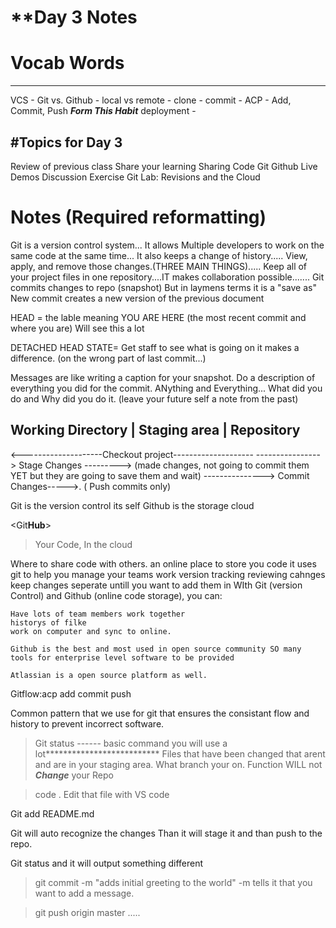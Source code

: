 # **Day 3 Notes

# **Vocab Words**
---------------
VCS - 
Git vs. Github - 
local vs remote - 
clone - 
commit - 
ACP - Add, Commit, Push ***Form This Habit***
deployment - 

#Topics for Day 3
----------------
Review of previous class
Share your learning
Sharing Code
Git
Github
Live Demos
Discussion Exercise
Git
Lab: Revisions and the Cloud


# Notes (Required reformatting)
Git is a version control system... It allows Multiple developers to work on the same code at the same time... It also keeps a change of history..... View, apply, and remove those changes.(THREE MAIN THINGS)..... Keep all of your project files in one repository....IT makes collaboration possible.......
Git commits changes to repo (snapshot) But in laymens terms it is a "save as"
New commit creates a new version of the previous document

HEAD = the lable meaning YOU ARE HERE (the most recent commit and where you are) Will see this a lot

DETACHED HEAD STATE= Get staff to see what is going on it makes a difference. (on the wrong part of last commit...)

 Messages are like writing a caption for your snapshot. Do a description of everything you did for the commit. ANything and Everything... What did you do and Why did you do it. (leave your future self a note from the past)


Working Directory  |  Staging area |  Repository
----------------------------------------------------------

<--------------------Checkout project--------------------
----------------> Stage Changes ---------> (made changes, not going to commit them YET but they are going to save them and wait) 
---------------> Commit Changes----->. ( Push commits only)


Git is the version control its self
Github is the storage cloud

<Git**Hub**> 
  > Your Code, In the cloud
  
  Where to share code with others.
  an online place to store you code
  it uses git to help you manage your teams work
    version tracking
    reviewing cahnges
    keep changes seperate untill you want to add them in
  WIth Git (version Control) and Github (online code storage), you can:
  
    Have lots of team members work together
    historys of filke
    work on computer and sync to online.
    
    Github is the best and most used in open source community SO many tools for enterprise level software to be provided
    
    Atlassian is a open source platform as well. 
    
  Gitflow:acp
  add commit push
  
  Common pattern that we use for git that ensures the consistant flow and history to prevent incorrect software. 
  
  > Git status ------ basic command you will use a lot**************************
  Files that have been changed that arent and are in your staging area. What branch your on. Function WILL not ***Change*** your Repo
  
  > code . 
  Edit that file with VS code 
  
  Git add README.md 
  
  Git will auto recognize the changes Than it will stage it and than push to the repo. 
  
  Git status and it will output something different
  
  > git commit -m "adds initial greeting to the world"
  -m tells it that you want to add a message. 
  
  >git push origin master
  .....
  


